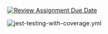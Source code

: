 [![Review Assignment Due Date](https://classroom.github.com/assets/deadline-readme-button-24ddc0f5d75046c5622901739e7c5dd533143b0c8e959d652212380cedb1ea36.svg)](https://classroom.github.com/a/CwdTAUeA)


![jest-testing-with-coverage.yml](https://github.com/avans-devops/devops-2223-mauroweyers/actions/workflows/CI-API.yml/badge.svg)
